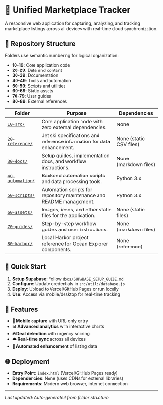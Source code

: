 # 🌊 Unified Marketplace Tracker

A responsive web application for capturing, analyzing, and tracking marketplace listings across all devices with real-time cloud synchronization.

## 📁 **Repository Structure**

Folders use semantic numbering for logical organization:
- **10-19**: Core application code
- **20-29**: Data and content  
- **30-39**: Documentation
- **40-49**: Tools and automation
- **50-59**: Scripts and utilities
- **60-69**: Static assets
- **70-79**: User guides
- **80-89**: External references

<!--FOLDER_STRUCTURE_START-->
| Folder | Purpose | Dependencies |
|--------|---------|--------------|
| [`10-src/`](10-src/README.md) | Core application code with zero external dependencies. | None |
| [`20-reference/`](20-reference/README.md) | Jet ski specifications and reference information for data enhancement. | None (static CSV files) |
| [`30-docs/`](30-docs/README.md) | Setup guides, implementation docs, and workflow instructions. | None (markdown files) |
| [`40-automation/`](40-automation/README.md) | Backend automation scripts and data processing tools. | Python 3.x |
| [`50-scripts/`](50-scripts/README.md) | Automation scripts for repository maintenance and README management. | Python 3.x |
| [`60-assets/`](60-assets/README.md) | Images, icons, and other static files for the application. | None (static files) |
| [`70-guides/`](70-guides/README.md) | Step-by-step workflow guides and user instructions. | None (markdown files) |
| [`80-harbor/`](80-harbor/README.md) | Local Harbor project reference for Ocean Explorer components. | None (reference) |
<!--FOLDER_STRUCTURE_END-->

## 🎯 **Quick Start**

1. **Setup Supabase**: Follow [`docs/SUPABASE_SETUP_GUIDE.md`](docs/SUPABASE_SETUP_GUIDE.md)
2. **Configure**: Update credentials in `src/utils/database.js`
3. **Deploy**: Upload to Vercel/GitHub Pages or run locally
4. **Use**: Access via mobile/desktop for real-time tracking

## 🚀 **Features**

- **📱 Mobile capture** with URL-only entry
- **📊 Advanced analytics** with interactive charts  
- **🔥 Deal detection** with urgency scoring
- **☁️ Real-time sync** across all devices
- **🤖 Automated enhancement** of listing data

## 🌐 **Deployment**

- **Entry Point**: `index.html` (Vercel/GitHub Pages ready)
- **Dependencies**: None (uses CDNs for external libraries)
- **Requirements**: Modern web browser, internet connection

---
*Last updated: Auto-generated from folder structure*
